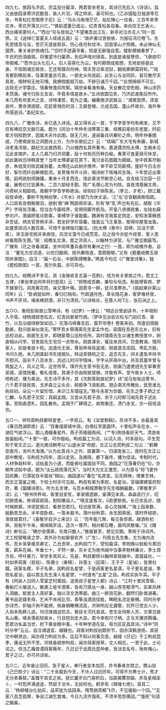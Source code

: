 <!-- { "loadSidebar": true } -->
四九七、放园与济武、宗孟投分最深，两君皆余老友，其诗已先后入《诗话》。兹又由放园录寄济武数首，故人片羽，得之烬余，喜可知也。《乙卯国耻日独游枣花寺，书青松红杏图卷子后》云：“乌头马角恨茫茫，劫后惮心一炷香。三百年来枣花寺，枣花开落又兴亡。”“佛前遗墨已成尘，红杏青松各自春。来向空王乞香火，西台痛哭更何人。”“西台”句与放翁之“不望夷吾出江左，新亭对泣亦无人”同一孤愤。又《追悼亡室夏夫人续成五首》云：“故庐重过苦依依，为报征鸿已倦飞。生死恩情吾与汝，苍茫天道是耶非。伤心夜月秋坟冷，回首家山夕照微。未必神仙无国界，重关亲护旅魂归。”“旧时手迹遍寻看，知是无聊强自宽。蝶影模糊春梦了，牛衣的历泪痕斑。将雏望冷归巢燕，失侣声喑对镜鸾。到底是谁留孽债，飞章欲叩帝阍难。”“愿作出头化石人，石人容易化为尘。有时颠倒成痴想，无地安排是此身。不信鹃魂忘故垒，乞还鸳牒向何神。情天苦过辈泥狱，翻祝卿卿莫转轮。”“戏言都到眼前来，往事思量总可哀。一部史从何说起，此生心与汝同灰。昙花散尽天真老，情种知无地可埋。我佛傥能超万劫，不辞日诵万千回。”“此恨绵绵不可忘，达观无计学蒙庄。惜春惨澹风吹絮。隔世亲看海有桑。天女散花空色相，神山求药本荒唐。魂兮归些无言说，毕竟多情是故乡。”五诗放圆见告，乃济武渡美后所作。未几而有坎拿大之变，诗特凄苦，若为之谶。纕蘅挽济武联云：“湘累孤愤，漆室哀吟，萧寺溯游踪，花前曾溅伤时泪；王粲登楼，兰成去国，蓬山怀故剑，海外争传感逝诗。”盖纪实也。

四九八、广雅佚诗，余已迭入诗话。兹又得长占一首，于字学音学均有阐发，又不仅有裨旧京文献已喜。题为《同治十年仲冬消寒第三集，岘樵前辈扮东老屋，时前辈方钩校韵学，因属木夫作此图。居无几何，遂闻备兵巩秦阶之命。明年仲春图成，乃使南皮张之洞题诗上方，为作长歌纪之》云：“琉璃厂东大宅有朱藤，新城诗老渔洋居。献纪文达直西苑，乃以槐西名其所著书。嘉道儒宗阮太傅，生晚未见见此宣南庐。主人几易乃归洪洞董，庭十何有历历种白榆。春荚可食夏荫可休息，如此嘉树岂待韩宣誉？当年太傅婆娑在其下，蒐讨金石图籍为嬉娱。坐中宾客尽魁彦，朱钱吴刘桂武臧翁瞿。太傅还山此树亦憔悴，幸不斩艾同薪樗。屋好今日主亦好，掣尔而纤白晰微髭须。发荚堆书齐斗拱，哦诗树下咳唾风生珠。十年禁近出乘障，庭柯欲别烦踌躇。重来十月复西去，惜此膏流节断空心枯。自言结习岂容一日废，展卷烂烂铅黄朱。二百六部经手勘，陈广毛增心苦为刊除。良夜清尊展文燕，问奇树义相距梳。我朝字学音学称绝诣，经钩挝子排陈吴。（季立，才老）。顾江戴段皆卓绝，要眇不免稍纷孥。《平水》并部乃为休文诟，‘江”左’合音翻病紫阳疏。人口具有宫商鲸徵羽，欲削‘歌“麻’两部得非诬。形有‘孳“乳’声岂有先后，胡取《华严》字母张浮屠。但当古今画畦界，安用陉脚齐鹤凫。开皇八贤偶夜集，左陆右薛参刘卢。酒阑把笔论韵事，束缚学子谁能腧。魏渊有言我辈定则定，安知发蒙解惑非吾徒。绣衣官贵例丰泽，君坐好学形容癯。陇首云飞王事急，那得仰屋笺虫鱼。此屋曾阅词人数百辈，可惜千金碑版归屠沽。（阮太傅《泰华》双碑，后没于质库）。宋玉故宅傥非来庾信，风流文藻今日成荒芜。后之视今亦犹今视昔，爱人思树看取陈生图。”按：岘樵名文涣，晋之洪洞人，以翰林为讲官，与广雅交期最笃。广雅有（花之寺看海棠，坐中同年董兵备将有秦州之行）一首，即为岘樵作者。自注：“董先为甘凉道，以忧归服阕，授巩秦陪道，意颇郁郁。”又有《题董岘樵玉泉院听泉图》，自注：“画一石谷，中嵌陈搏睡象。”两首今均见《广雅堂诗集》，独《题校韵图》一首，竟尔失载，亦可异也。

四九九、岘樵诗不多见，其《金陵收复志喜一百韵》，信为有关掌故之作。君尤工五律，《柬张孝达同年将约登高》云：“把卷成吾嫩，兼旬与俗违。秋能增客病，梦不替家归。风雨黄花怨，亲交落叶稀。因君寻一醉，犹可准寒衣。”《病起柬孙莱山同年》云：“卧病犹如昨，春归已隔旬。竹疏通月色，草长隐花身，客梦难终夜，书声不厌邻。竭来稀把酒，非只为清贫。”以诗格论，在晋人何士、张石洲之上。

五○○、衡阳彭刚直公雪琴诗，有《纪梦》一律云：“明远台曾幼读书，十年相别入华胥。绿杨烟锁苍松古，红杏风欹翠竹疏。（梦中见台前古松与门前红杏、翠竹，以及沿堤绿柳皆如旧。）花落乌啼春去后，窗开帘卷扌卷客来初。欣逢旧雨殷勤甚，慰问慈亲似昔无。”寄怀吾乡蔡璞斋先生梁孟作也。梁圆在吾邑东北乡，旧有巡检治此。刚直生五岁，即随宦尊公巡检任所。其时璞斋先生以诸生教授里中，刚直相从问学，官舍距先生宅仅一衣带水。刚直课余，辄往来其间，饮食教诲，情同家人，如是者逾十稔。迨道光壬辰，尊翁奔母丧返湘，刚直遂去梁园。粤乱方殷，书问久绝。未几刚直起书生提舰队，转战至赣皖之交，追念先生，间关遣急卒持书币慰问。函长千八百余言，沥述儿时问字情味，字字从肝鬲中出，并及其童年曾与周旋之人，风义之笃，近世所罕。璞齐先生答书告无恙，刚直乃遣使迓先生挈眷至吴城，适馆授餐，敬礼倍昔。其诸子亦由刚直提植，并能有声。至今故乡人士，啧啧称述，播为美谈。先生诗不多作，其《次韵答刚直纪梦》诗“戎马匆匆远寄书，六千君子链民胥。戈矛森立尘头合，舸舰争飞浪影疏。翘企南天传檄处，犹思淮北执经初。朵云一片留珍惜，未识江东借寇无。”蔡与余家为世姻，先生之季子炳之丈仁麟，与先君子交契；其嗣孟翔，又尝从先君子游。余于儿时即习闻先君子述此事。至刚直遗札，因乱散失。孟翔于厂肆得之，故物重还，清门永宝，亦一段佳话也。

五○一、祥符周畇叔都转星誉，一字叔云，有《沤堂剩稿》，存诗不多，余最喜其《春日西湖即席》云：“百重烟翠镜中涵，白塔红亭面面环。十里松声全在水，一湖花气欲浮山。鹅儿酒幔春星外，燕子茶樯细雨闲。{艹专}熟饧香好天气，清游肯放画船闲。”“十里”一联，可作楹帖。畇叔最工为词，以词入诗，时多丽句。平生受知于曾文正公。道光庚戌朝考以“山虚水深”命题，文正公击赏畇叔二句云：“鹤舞空崖月，龙吟大海潮。”以为此真诗人之作，拔置第一。归语庞省三。庞时在文正公邸中教授，与畇叔为同年，遂以走告。及揭晓，都下轰传，播为佳话。专制时代，人材争趋科举，试帖虽为小道，而能者吐属固自不同。曲园之“花落春仍在”句，亦朝考试帖中语，题为“淡云疏雨落花天”。当时大为文正激赏，以为意与“将飞更作回风舞，已落犹存半面妆”相似。曲园遂以“春在”名其堂。后先辉映，增重艺林。而文正藻鉴之精，于校士时亦可见矣。畇叔有弟为季贶，名星诒，官福建建甯府知府，著《窳櫎诗质》。所为五言律，与吾乡桐城萧敬孚先生唱酬最数。《寄敬孝沪渎》云：“佣书供养母，客里自安贫。掌录徵遗献，豪谭见本真。森森高行少，切切旅情亲。修谒容疏简，耐知懒诣人。”“晤言逢客次，若便依依。长日贪高对，随时候款扉。冲泥犹我过，看景恐君归。枉访座常满，会心交独稀。”“海上函来数，殷勤苦念余。半年尝卧病，一答未裁书。落叶纷秋郭，余生困索居。感时怀结轿，准欲就君纡。”《喜敬孚自沪上来访》云：“百年能几聚，每见各惊衰。越酒秋初熟，吴船午乍来。缠绵隔岁话，造次一尊开。相对都忘睡，晨鸡厌数催。”又《赠诗》断句云：“确尔安儒素，东南只数人。”推服甚至，想见交期。季贶于诗词外，尤工校譬略录之学，其外孙为如皋冒疚齐（广生），刊周五先生集，尤为海内流传。吾乡吴挚甫京卿丈，乙丑贡举，出畇叔门下，受知最深。季贶晚以蚊船亏累旧案，羁系在闽，年垂七十，孑然一身。京乡丈为驰书闽中当事李勉林廉访，季士周方伯，呼吁甚力，举世多其风义。先是，畇叔都转以翰林家居越中，首倡益社，一时如李莼客（慈铭）、陈珊士（寿棋）、孙莲士（廷璋）、王子子（星诚），皆隶社籍。莼客名模，平子名章，因畇叔名星譬，于是莼客更名星谟，平子更名星诚，季贶名星诒，益以周五先生涑人名星譬，一时遂有“五星”之目。畇叔实执牛耳。平子有《丙辰人日同人雪宴芝村寓园，送周叔子星誉入都》诗云：“江村十里风雪昏，春船灯火催送人。敝裘上座半酒客，各有万感丛一身。越山苍苍郁清气，前辈风林久凋敝。妪堂主人真好事，独以淳文洗寒鄙。曲江一醉宫花新，翻然归卧南湖春。著书自足娱老母，乞米不肯闹比邻，素筝浊酒选佳胜，睥睨名流足豪横。同时孙李亦诗杰，折轴汗驹不能骋。侧身頫瞰横流高，洪钟所应无聋謷。抗怀已觉古人少，入俗未免群儿逃。何况烽烟迫饥冻，极目关河托哀讽。苍生会侍斯人苏，文章岂直名山重。嗟余落拓轻故乡，行且短剑走大梁。君今幸假尺寸柄，正与天骥资腾骧。愿君功名盖当世，肘下黄金眼中事。十年种学道在兹，毋为区区昌其诗。”诗中“同时孙李”云云，自注谓退宜、越鳗也。莼客对畇叔初颇折节，因亦深赖游扬，其获交中朝贤达，闻亦得力畇叔为多。迄后不知以何事交恶，越缦《日记》于工畇叔昆季，痛诋无所不至。邓铁香疏参昀叔，闻亦莼客授草。文人相厄，一至于此，士论诧之。但沈乙庵尝谓莼客晚年，凡日记于诋周氏昆仲者，皆涂去名号，殆有悔心。君子之过，亦可共谅矣。

五○二、近年废止旧历，急于星火，奉行者变本加厉，并书春者亦禁之。樊山翁《己巳除夕》诗云：“二千余载到今天，不许人过旧历年。可得不为寒士计，秀才无分卖春联。”盖慨乎其言之矣。犹忆曩岁白门易帜后，当路揭橥禁娼，并及星相巫卜，一时怨声满道途，然屈于法令，无如何也。鹤亭有《秣陵七绝》，录其二云：“杨柳楼台化劫灰，品茶犹为监园来。残莺病燕都飞尽，不见锾船一个回。”“无家八百念孤寒，争说江湖乞食难。今日九流齐饿死，不须辛苦怨儒冠。”“饿死”句读之酸鼻。

